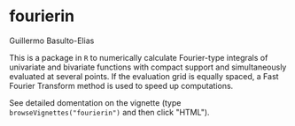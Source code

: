 # fourierin
Guillermo Basulto-Elias  

This is a package in `R` to numerically calculate Fourier-type integrals of univariate and bivariate  functions with compact support and simultaneously evaluated at several points. If the evaluation grid is equally spaced, a Fast Fourier Transform method is used to speed up computations.

See detailed domentation on the vignette (type `browseVignettes("fourierin")` and then click "HTML"). 
